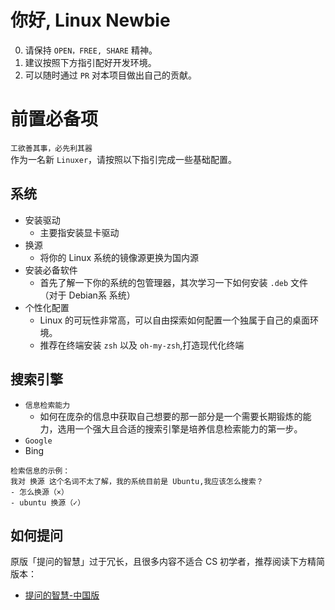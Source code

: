 # 你好, Linux Newbie
0. 请保持 `OPEN，FREE, SHARE` 精神。
1. 建议按照下方指引配好开发环境。
2. 可以随时通过 `PR` 对本项目做出自己的贡献。

# 前置必备项
`工欲善其事，必先利其器`  
作为一名新 `Linuxer`，请按照以下指引完成一些基础配置。

## 系统
- 安装驱动
  - 主要指安装显卡驱动
- 换源
  - 将你的 Linux 系统的镜像源更换为国内源
- 安装必备软件
  - 首先了解一下你的系统的包管理器，其次学习一下如何安装 `.deb` 文件（对于 Debian系 系统）
- 个性化配置
  - Linux 的可玩性非常高，可以自由探索如何配置一个独属于自己的桌面环境。
  - 推荐在终端安装 `zsh` 以及 `oh-my-zsh`,打造现代化终端

## 搜索引擎
- `信息检索能力`
  - 如何在庞杂的信息中获取自己想要的那一部分是一个需要长期锻炼的能力，选用一个强大且合适的搜索引擎是培养信息检索能力的第一步。
- `Google`
- Bing
```
检索信息的示例：
我对 换源 这个名词不太了解，我的系统目前是 Ubuntu,我应该怎么搜索？
- 怎么换源（×）
- ubuntu 换源（✓）
```

## 如何提问
原版「提问的智慧」过于冗长，且很多内容不适合 CS 初学者，推荐阅读下方精简版本：
- [提问的智慧-中国版](https://mp.weixin.qq.com/s/q461so9lWk4FKJGZ-p7Vcg)
